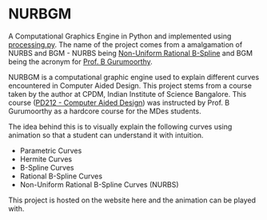 # NURBGM
A Computational Graphics Engine in Python and implemented using [processing.py](http://py.processing.org/). The name of the project comes from a amalgamation of NURBS and BGM - NURBS being [Non-Uniform Rational B-Spline](https://en.wikipedia.org/wiki/Non-uniform_rational_B-spline) and BGM being the acronym for [Prof. B Gurumoorthy](http://cpdm.iisc.ac.in/cpdm/facultyprofile.php?name=3).

NURBGM is a computational graphic engine used to explain different curves encountered in Computer Aided Design. This project stems from a course taken by the author at CPDM, Indian Institute of Science Bangalore. This course ([PD212 - Computer Aided Design](http://cpdm.iisc.ac.in/cpdm/curriculum.php)) was instructed by Prof. B Gurumoorthy as a hardcore course for the MDes students.

The idea behind this is to visually explain the following curves using animation so that a student can understand it with intuition. 

- Parametric Curves
- Hermite Curves
- B-Spline Curves
- Rational B-Spline Curves
- Non-Uniform Rational B-Spline Curves (NURBS)

This project is hosted on the website here and the animation can be played with.
